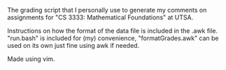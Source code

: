 The grading script that I personally use to generate my comments on assignments for "CS 3333: Mathematical Foundations" at UTSA.

Instructions on how the format of the data file is included in the .awk file. "run.bash" is included for (my) convenience, "formatGrades.awk" can be used on its own just fine using awk if needed.

Made using vim.
